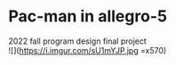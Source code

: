# Pac-man in allegro-5
2022 fall program design final project <br/>
![](https://i.imgur.com/sU1mYJP.jpg =x570)
